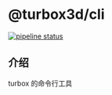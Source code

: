 # @turbox3d/cli
[![pipeline status](https://img.shields.io/travis/com/turbox3d/turbox/master.svg?style=flat-square)](https://travis-ci.com/github/turbox3d/turbox)

## 介绍
turbox 的命令行工具
